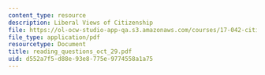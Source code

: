 ```yaml
---
content_type: resource
description: Liberal Views of Citizenship
file: https://ol-ocw-studio-app-qa.s3.amazonaws.com/courses/17-042-citizenship-and-pluralism-fall-2003/d552a7f5d88e93e8775e9774558a1a75_reading_questions_oct_29.pdf
file_type: application/pdf
resourcetype: Document
title: reading_questions_oct_29.pdf
uid: d552a7f5-d88e-93e8-775e-9774558a1a75
---
```

